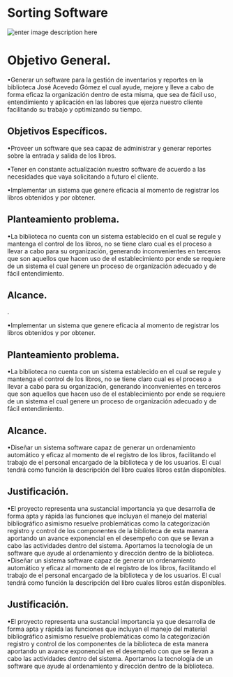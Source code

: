 # Sorting Software
![enter image description here](https://lh3.googleusercontent.com/E6nssJ2u3StzyuAvIrvMwEUESXmSPEkgXvoaFXW64ISpPXIrtqgO3_wXekOhkSeG01IwYdyB1tE)   

# Objetivo General.

•Generar un software para la gestión de inventarios y reportes en la biblioteca José Acevedo Gómez el cual ayude, mejore y lleve a cabo de forma eficaz la organización dentro de esta misma, que sea de fácil uso, entendimiento y aplicación en las labores que ejerza nuestro cliente facilitando su trabajo y optimizando su tiempo.

## Objetivos Específicos.

•Proveer un software que sea capaz de administrar y generar reportes sobre la entrada y salida de los libros.

•Tener en constante actualización nuestro software de acuerdo a las necesidades que vaya solicitando a futuro el cliente.

•Implementar un sistema que genere eficacia al momento de registrar los libros obtenidos y por obtener.

## Planteamiento problema.

•La biblioteca no cuenta con un sistema establecido en el cual se regule y mantenga el control de los libros, no se tiene claro cual es el proceso a llevar a cabo para su organización, generando inconvenientes en terceros que son aquellos que hacen uso de el establecimiento por ende se requiere de un sistema el cual genere un proceso de organización adecuado y de fácil entendimiento.
## Alcance.
.

•Implementar un sistema que genere eficacia al momento de registrar los libros obtenidos y por obtener.

## Planteamiento problema.

•La biblioteca no cuenta con un sistema establecido en el cual se regule y mantenga el control de los libros, no se tiene claro cual es el proceso a llevar a cabo para su organización, generando inconvenientes en terceros que son aquellos que hacen uso de el establecimiento por ende se requiere de un sistema el cual genere un proceso de organización adecuado y de fácil entendimiento.
## Alcance.

•Diseñar un sistema software capaz de generar un ordenamiento automático y eficaz al momento de el registro de los libros, facilitando el trabajo de el personal encargado de la biblioteca y de los usuarios. El cual tendrá como función la descripción del libro cuales libros están disponibles.

## Justificación.

•El proyecto representa una sustancial importancia ya que desarrolla de forma apta y rápida las funciones que incluyan el manejo del material bibliográfico asimismo resuelve problemáticas como la categorización registro y control de los componentes de la biblioteca de esta manera aportando un avance exponencial en el desempeño con que se llevan a cabo las actividades dentro del sistema. Aportamos la tecnología de un software que ayude al ordenamiento y dirección dentro de la biblioteca.
•Diseñar un sistema software capaz de generar un ordenamiento automático y eficaz al momento de el registro de los libros, facilitando el trabajo de el personal encargado de la biblioteca y de los usuarios. El cual tendrá como función la descripción del libro cuales libros están disponibles.

## Justificación.

•El proyecto representa una sustancial importancia ya que desarrolla de forma apta y rápida las funciones que incluyan el manejo del material bibliográfico asimismo resuelve problemáticas como la categorización registro y control de los componentes de la biblioteca de esta manera aportando un avance exponencial en el desempeño con que se llevan a cabo las actividades dentro del sistema. Aportamos la tecnología de un software que ayude al ordenamiento y dirección dentro de la biblioteca.
